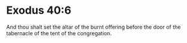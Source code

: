# Exodus 40:6

And thou shalt set the altar of the burnt offering before the door of the tabernacle of the tent of the congregation.